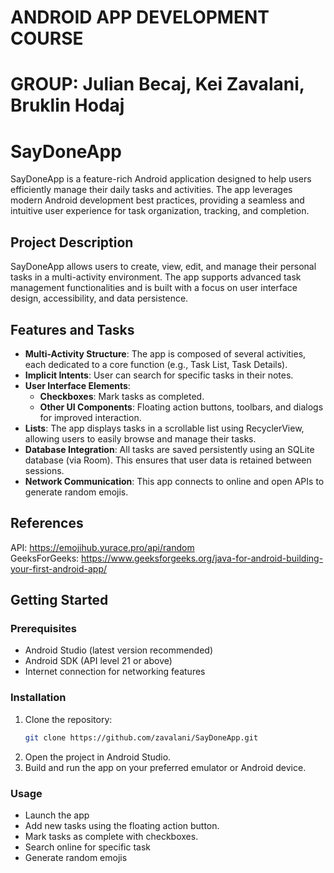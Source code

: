 # ANDROID APP DEVELOPMENT COURSE
# GROUP: Julian Becaj, Kei Zavalani, Bruklin Hodaj
# SayDoneApp

SayDoneApp is a feature-rich Android application designed to help users efficiently manage their daily tasks and activities. The app leverages modern Android development best practices, providing a seamless and intuitive user experience for task organization, tracking, and completion.

## Project Description

SayDoneApp allows users to create, view, edit, and manage their personal tasks in a multi-activity environment. The app supports advanced task management functionalities and is built with a focus on user interface design, accessibility, and data persistence.

## Features and Tasks

- **Multi-Activity Structure**: The app is composed of several activities, each dedicated to a core function (e.g., Task List, Task Details).
- **Implicit Intents**: User can search for specific tasks in their notes.
- **User Interface Elements**:
  - **Checkboxes**: Mark tasks as completed.
  - **Other UI Components**: Floating action buttons, toolbars, and dialogs for improved interaction.
- **Lists**: The app displays tasks in a scrollable list using RecyclerView, allowing users to easily browse and manage their tasks.
- **Database Integration**: All tasks are saved persistently using an SQLite database (via Room). This ensures that user data is retained between sessions.
- **Network Communication**: This app connects to online and open APIs to generate random emojis.

## References

API: https://emojihub.yurace.pro/api/random  
GeeksForGeeks: https://www.geeksforgeeks.org/java-for-android-building-your-first-android-app/

## Getting Started

### Prerequisites

- Android Studio (latest version recommended)
- Android SDK (API level 21 or above)
- Internet connection for networking features

### Installation

1. Clone the repository:
   ```sh
   git clone https://github.com/zavalani/SayDoneApp.git
   ```
2. Open the project in Android Studio.
3. Build and run the app on your preferred emulator or Android device.

### Usage

- Launch the app 
- Add new tasks using the floating action button.
- Mark tasks as complete with checkboxes.
- Search online for specific task
- Generate random emojis
